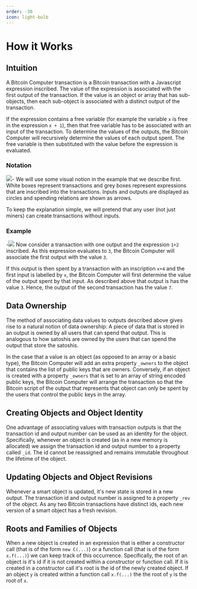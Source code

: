 ```yaml
---
order: -30
icon: light-bulb
---
```


# How it Works

## Intuition

A Bitcoin Computer transaction is a Bitcoin transaction with a Javascript expression inscribed. The value of the expression is associated with the first output of the transaction. If the value is an object or array that has sub-objects, then each sub-object is associated with a distinct output of the transaction.

If the expression contains a free variable (for example the variable `x` is free in the expression `x + 1`), then that free variable has to be associated with an input of the transaction. To determine the values of the outputs, the Bitcoin Computer will recursively determine the values of each output spent. The free variable is then substituted with the value before the expression is evaluated.

### Notation

![](/static/legend@1x.png)-
We will use some visual notion in the example that we describe first. White boxes represent transactions and grey boxes represent expressions that are inscribed into the transactions. Inputs and outputs are displayed as circles and spending relations are shown as arrows. 

To keep the explanation simple, we will pretend that any user (not just miners) can create transactions without inputs.
<div style="clear: right;"></div>

### Example

-![](/static/int-example@1x.png)
Now consider a transaction with one output and the expression `1+2` inscribed. As this expression evaluates to `3`, the Bitcoin Computer will associate the first output with the value `3`.

If this output is then spent by a transaction with an inscription `x+4` and the first input is labelled by `x`, the Bitcoin Computer will first determine the value of the output spent by that input. As described above that output is has the value `3`. Hence, the output of the second transaction has the value `7`.
<div style="clear: left;"></div>

## Data Ownership

The method of associating data values to outputs described above gives rise to a natural notion of data ownership: A piece of data that is stored in an output is owned by all users that can spend that output. This is analogous to how satoshis are owned by the users that can spend the output that store the satoshis.

In the case that a value is an object (as opposed to an array or a basic type), the Bitcoin Computer will add an extra property `_owners` to the object that contains the list of public keys that are owners. Conversely, if an object is created with a property `_owners` that is set to an array of string encoded public keys, the Bitcoin Computer will arrange the transaction so that the Bitcoin script of the output that represents that object can only be spent by the users that control the public keys in the array.

## Creating Objects and Object Identity

One advantage of associating values with transaction outputs is that the transaction id and output number can be used as an identity for the object. Specifically, whenever an object is created (as in a new memory is allocated) we assign the transaction id and output number to a property called `_id`. The id cannot be reassigned and remains immutable throughout the lifetime of the object.

## Updating Objects and Object Revisions

Whenever a smart object is updated, it's new state is stored in a new output. The transaction id and output number is assigned to a property `_rev` of the object. As any two Bitcoin transactions have distinct ids, each new version of a smart object has a fresh revision.

## Roots and Families of Objects

When a new object is created in an expression that is either a constructor call (that is of the form `new C(...)`) or a function call (that is of the form `x.f(...)`) we can keep track of this occurrence. Specifically, the root of an object is it's id if it is not created within a constructor or function call. If it is created in a constructor call it's root is the id of the newly created object. If an object `y` is created within a function call `x.f(...)` the the root of `y` is the root of `x`.

<!-- 
## Example

Consider a transaction that has the expression `1+2` inscribed. The Bitcoin Computer will associate the value `3` to it's first output. If we spend this transaction with a transaction that is inscribed with the expression `x+4`.


## Storing Values

When an expression is evaluated with the Bitcoin Computer, the expression is inscribed into a Bitcoin transaction. If the value of the expression has object type, this object is considered a "smart object" and an output of the transaction is considered the object's *id*. If the value has multiple sub-objects, each sub-object is assigned a separate output as its id.

## Reading Values

To determine the value of a given smart object id, the Bitcoin Computer library will download the corresponding transaction and compute the value of the expression. As the mapping from sub-objects to outputs is deterministic and one-to-one, the software can determine which sub-object of the value is the smart object for the given id.

## Updating Values

In order to explain how updating values works we need the notions of "free variable", "environment", and "closure". Consider the Javascript expression:

```js
const x = 1;
counter.add(x);
```

It contains two variables, `x` and `counter`. The variable `x` is defined in the expression and one can determine that the value of `x` is `1`. The variable `counter` is not defined so it is impossible to tell what the value of `counter` is. Such variables are called *free variables*. In order to evaluate an expression with free variables, a definition of the values of the free variables is required. This is what an *environment* does: it maps free variables to values. A *<a href="https://developer.mozilla.org/en-US/docs/Web/JavaScript/Closures" target="_blank">closure</a>* is a pair consisting of an expression and an environment.

To evaluate an expression $e$ containing free variables $x_1\ ...\ x_n$ with the Bitcoin Computer, the user needs to provide a *Bitcoin environment* $\{ x_1: o_1\ ...\ x_n: o_n \}$ that maps the free variables of $e$ to outputs $o_1\ ...\ o_n$. The Bitcoin Computer will recursively determine the values $v_1\ ...\ v_n$ of the outputs $o_1\ ...\ o_n$ respectively. It then creates a closure consisting of the expression $e$ and the environment $\{ x_1: v_1\ ...\ x_n: v_n \}$ and evaluates this closure with a standard Javascript runtime.

All sub-objects of the value returned are designated one output of the transaction. We refer to both the outputs as well as the values they represent as *revisions*. Note that when a closure is evaluated, the values $v_1\ ...\ v_n$ can change (for example if $e$ is a function call $f(x_1\ ...\ x_n)$ with side effects). Therefore a these transactions must have outputs that represent the new revisions for these values as well.

The Bitcoin Computer protocol requires that a transaction spends all outputs in the environment. A practical advantage is that this provides a space efficient way to store the environment: Only a list of variable names needs to be stored as meta data and the full environment can be reconstructed from the inputs. It also has two important consequences: It provides a notion of data ownership as it is necessary to be able to spend an output in order to update it's value. And it makes it possible to run the Bitcoin Computer as a light client as the inputs of a transaction contain pointers to the transactions that contain the expressions that need to be evaluated first.
 -->




<!-- ### Storing Values

Consider the code in the picture below. It defines a class `NFT` with two properties `_owners` and `url` and a method to update the `_owners`. The `_owners` property of a smart contract can be set to an array of string encoded public keys. The output that will store that 

To allocate a memory cell and to store a new smart object in it, a transaction that contains a Javascript expression <code>e<sub>1</sub>; e<sub>2</sub> ... e<sub>n</sub></code> where <code>e<sub>n</sub></code> is of the form `new C(...)` must be broadcast. The class `C` can be defined in the expression or it can be passed in from a module.

![](/static/nft-create@1x.png)

The function `computer.sync` computes Javascript objects from outputs as shown in the figure. Note that `_id`, `_rev`, and `_root` are all set to the same output.

### Updating Values

To update a smart object stored in the shared global memory, a Bitcoin transaction must be broadcast that includes a Javascript expression of the form of `x.f(...)`. To determine which memory cell the free variable `x` is stored in, the blockchain environment must associate `x` with an input. In the example this input is shown as `nft`.

![](/static/nft-update@1x.png)

The transaction will create corresponding outputs to these inputs, which represent the updated state of the memory cells. These outputs are called the *revisions* of a smart object, and the most recent revision is stored in the `_rev` property of the smart object.

The `computer.sync` function can be called with each revision of a smart object. This provides access to all historical states of a smart object.

### Sub-Objects

When a function call on a smart object returns a value of type object, a new memory cell is allocated to store the returned value.

The figure below illustrates the minting and sending of 100 fungible tokens. The blue user, with public key 03a1d..., mints the tokens in the first transaction, producing one output that represents the 100 newly minted tokens. The second transaction represents the distribution of tokens after the blue user sends 3 tokens to the green user, with public key 03f0b....

![](/static/ft-create@1x.png)

The blue output of the second transaction represents the 97 tokens that the blue user still holds, while the green output represents the three tokens now owned by the green user. The _root property of both outputs in the second transaction is linked to the output of the first transaction, as the memory cell for the three tokens was allocated within a function call.

This setup prevents forgery, as any two tokens with the same root can be traced back to the same mint. To mint a second token with the same root, one would have to broadcast a transaction with the transaction id of the first transaction, which is impossible. -->

<!-- ## Passing Objects as Arguments

Swap

## Creating Sub Objects

Game -->
